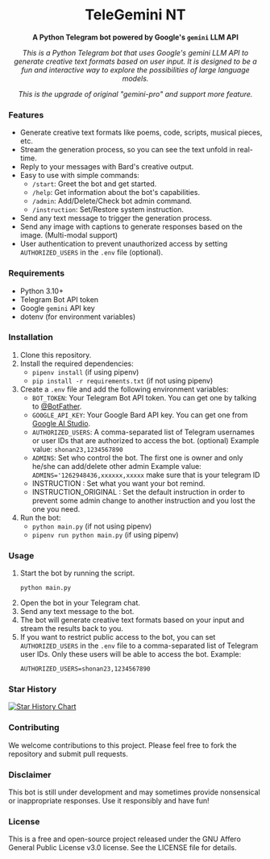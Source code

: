 <div align="center">

  # TeleGemini NT
  
  **A Python Telegram bot powered by Google's `gemini` LLM API**

  *This is a Python Telegram bot that uses Google's gemini LLM API to generate creative text formats based on user input. It is designed to be a fun and interactive way to explore the possibilities of large language models.*

*This is the upgrade of original "gemini-pro" and support more feature.*
</div>

### Features

* Generate creative text formats like poems, code, scripts, musical pieces, etc.
* Stream the generation process, so you can see the text unfold in real-time.
* Reply to your messages with Bard's creative output.
* Easy to use with simple commands:
    * `/start`: Greet the bot and get started.
    * `/help`: Get information about the bot's capabilities.
    * `/admin`: Add/Delete/Check bot admin command.
    * `/instruction`: Set/Restore system instruction.
* Send any text message to trigger the generation process.
* Send any image with captions to generate responses based on the image. (Multi-modal support)
* User authentication to prevent unauthorized access by setting `AUTHORIZED_USERS` in the `.env` file (optional).

### Requirements

* Python 3.10+
* Telegram Bot API token
* Google `gemini` API key
* dotenv (for environment variables)


### Installation

1. Clone this repository.
2. Install the required dependencies:
    * `pipenv install` (if using pipenv)
    * `pip install -r requirements.txt` (if not using pipenv)
3. Create a `.env` file and add the following environment variables:
    * `BOT_TOKEN`: Your Telegram Bot API token. You can get one by talking to [@BotFather](https://t.me/BotFather).
    * `GOOGLE_API_KEY`: Your Google Bard API key. You can get one from [Google AI Studio](https://makersuite.google.com/).
    * `AUTHORIZED_USERS`: A comma-separated list of Telegram usernames or user IDs that are authorized to access the bot. (optional) Example value: `shonan23,1234567890`
    * `ADMINS`: Set who control the bot. The first one is owner and only he/she can add/delete other admin Example value: `ADMINS='1262948436,xxxxxx,xxxxx` make sure that is your telegram ID
    * INSTRUCTION : Set what you want your bot remind.
    * INSTRUCTION_ORIGINAL : Set the default instruction in order to prevent some admin change to another instruction and you lost the one you need.
4. Run the bot:
    * `python main.py` (if not using pipenv)
    * `pipenv run python main.py` (if using pipenv)

### Usage

1. Start the bot by running the script.
   ```shell
   python main.py
   ```
2. Open the bot in your Telegram chat.
3. Send any text message to the bot.
4. The bot will generate creative text formats based on your input and stream the results back to you.
5. If you want to restrict public access to the bot, you can set `AUTHORIZED_USERS` in the `.env` file to a comma-separated list of Telegram user IDs. Only these users will be able to access the bot.
    Example:
    ```shell
    AUTHORIZED_USERS=shonan23,1234567890
    ```



### Star History

<a href="https://www.star-history.com/#u0-ani-nya/TeleGemini_NT&Date">
  <picture>
    <source media="(prefers-color-scheme: dark)" srcset="https://api.star-history.com/svg?repos=u0-ani-nya/TeleGemini_NT&type=Date&theme=dark" />
    <source media="(prefers-color-scheme: light)" srcset="https://api.star-history.com/svg?repos=u0-ani-nya/TeleGemini_NT&type=Date" />
    <img alt="Star History Chart" src="https://api.star-history.com/svg?repos=u0-ani-nya/TeleGemini_NT&type=Date" />
  </picture>
</a>

### Contributing

We welcome contributions to this project. Please feel free to fork the repository and submit pull requests.

### Disclaimer

This bot is still under development and may sometimes provide nonsensical or inappropriate responses. Use it responsibly and have fun!

### License

This is a free and open-source project released under the GNU Affero General Public License v3.0 license. See the LICENSE file for details.
